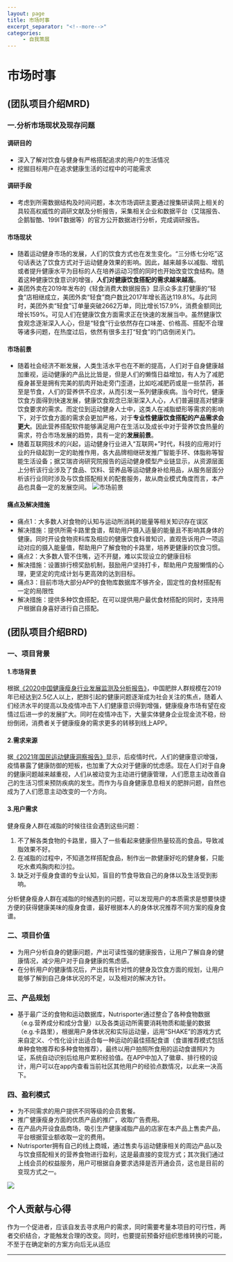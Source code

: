 ```yaml
---
layout: page
title: 市场时事
excerpt_separator: "<!--more-->"
categories:
     - 自我策展
---
```


# 市场时事

<!--more-->

## (团队项目介绍MRD)


### 一.分析市场现状及现存问题
#### 调研目的
- 深入了解对饮食与健身有严格搭配追求的用户的生活情况
- 挖掘目标用户在追求健康生活的过程中的可能需求
#### 调研手段
- 考虑到所需数据结构及时间问题，本次市场调研主要通过搜集研读网上相关的具较高权威性的调研文献及分析报告，采集相关企业和数据平台（艾瑞报告、企鹅智酷、199IT数据等）的官方公开数据进行分析，完成调研报告。
#### 市场现状
- 随着运动健身市场的发展，人们的饮食方式也在发生变化。“三分练七分吃”这句话表达了饮食方式对于运动健身效果的影响。因此，越来越多以减脂、增肌或者提升健康水平为目标的人在培养运动习惯的同时也开始改变饮食结构。随着这种健康饮食意识的增强，**人们对健康饮食搭配的需求越来越高**。
- 美团外卖在2019年发布的《轻食消费大数据报告》显示众多主打健康的“轻食”店相继成立，美团外卖“轻食”商户数比2017年增长高达119.8%。与此同时，美团外卖“轻食”订单量突破2662万单，同比增长157.9%，消费金额同比增长159%。可见人们在健康饮食方面需求正在快速的发展当中。虽然健康饮食观念逐渐深入人心，但是“轻食”行业依然存在口味差、价格高、搭配不合理等诸多问题，在热度过后，依然有很多主打“轻食”的门店倒闭关门。
#### 市场前景
- 随着社会经济不断发展，人类生活水平也在不断的提高，人们对于自身健康越加重视，运动健康的产品比比皆是，但是人们的懒惰日益增加，有人为了减肥瘦身甚至是拥有完美的肌肉开始走旁门歪道，比如吃减肥药或是一些禁药，甚至是节食，人们的营养供不应求，从而引发一系列健康疾病。当今时代，健康饮食方面得到快速发展，健康饮食观念已渐渐深入人心，人们普遍提高对健康饮食要求的需求。而定位到运动健身人士中，这类人在减脂塑形等需求的影响下，对于饮食方面的需求会更加严格，对于**专业性健康饮食搭配的产品需求会更大**。因此营养搭配软件能够满足用户在生活以及成长中对于营养饮食热量的需求，符合市场发展的趋势，具有一定的**发展前景**。
- 随着互联网技术的兴起，运动健身行业进入“互联网+”时代，科技的应用对行业的升级起到一定的助推作用，各大品牌相继研发推广智能手环、体脂称等智能生活设备；据艾瑞咨询研究院报告的运动健身模型产业链显示，从资源层面上分析该行业涉及了食品、饮料、营养品等运动健身补给用品，从服务层面分析该行业同时涉及与饮食搭配相关的配套服务，故从商业模式角度而言，本产品也具备一定的发展空间。
![市场前景](https://gitee.com/ChowiLau/community-of-practice/raw/master/111.png)
#### 痛点及解决措施
- 痛点1：大多数人对食物的认知与运动所消耗的能量等相关知识存在误区
- 解决措施：提供所需卡路里食谱，帮助用户摄入适量的能量且不影响其身体的健康。同时开设食物资料库及相应的健康饮食科普知识，直观告诉用户一项运动对应的摄入能量值，帮助用户了解食物的卡路里，培养更健康的饮食习惯。
- 痛点2：大多数人管不住嘴，迈不开腿，难以实现设立的健康目标
- 解决措施：设置排行榜奖励机制，鼓励用户坚持打卡，帮助用户克服懒惰的心理，更坚定的完成计划与更高效的达到目标。
- 痛点3：目前市场大部分APP的食物库数据库不够齐全，固定性的食材搭配有一定的局限性
- 解决措施：提供多种饮食搭配，在可以提供用户最优食材搭配的同时，支持用户根据自身喜好进行自己搭配。


## (团队项目介绍BRD)
### 一、项目背景
#### 1.市场背景
根据[《2020中国健康瘦身行业发展监测及分析报告》](https://www.iimedia.cn/c400/69547.html)，中国肥胖人群规模在2019年已经达到2.5亿人以上，肥胖引起的健康问题逐渐成为社会关注的焦点，随着人们经济水平的提高以及疫情冲击下人们健康意识得到增强，健康瘦身市场有望在疫情过后进一步的发展扩大。同时在疫情冲击下，大量实体健身企业现金流不稳，纷纷倒闭，消费者关于健康瘦身的需求更多的转移到线上APP。

#### 2.需求来源
据[《2021年国民运动健康洞察报告》](https://www.iresearch.com.cn/Detail/report?id=3733&isfree=0)显示，后疫情时代，人们的健康意识增强，疫情暴露了健康防御的短板，也加重了大众对于健康的忧虑感。现在人们对于自身的健康问题越来越重视，人们从被动变为主动进行健康管理，人们愿意主动改善自己的生活习惯来预防疾病的发生。而作为与自身健康息息相关的肥胖问题，自然也成为了人们愿意主动改变的一个方向。

#### 3.用户需求
健身瘦身人群在减脂的时候往往会遇到这些问题：
1.  不了解各类食物的卡路里，摄入了一些看起来健康但热量较高的食品，导致减脂效果不好。
2.  在减脂的过程中，不知道怎样搭配食品，制作出一款健康好吃的健身餐，只能吃水煮鸡胸肉和沙拉。
3.  缺乏对于瘦身食谱的专业认知，盲目的节食导致自己的身体以及生活受到影响。

分析健身瘦身人群在减脂的时候遇到的问题，可以发现用户的本质需求是想要快捷方便的获得健康美味的瘦身食谱，最好根据本人的身体状况推荐不同方案的瘦身食谱。

### 二、项目价值

* 为用户分析自身的健康问题，产出可读性强的健康报告，让用户了解自身的健康情况，减少用户对于自身健康的焦虑感。
* 在分析用户的健康情况后，产出具有针对性的健身及饮食方面的规划，让用户能够了解到自己身体状况的不足，以及相对的解决方针。

### 三、产品规划
* 基于最广泛的食物和运动数据库，Nutrisporter通过整合了各种食物数据（e.g.营养成分和成分含量）以及各类运动所需要消耗物质和能量的数据（e.g.卡路里），根据用户身体状况和实际运动量，运用“SHAKE”的游戏方式来自定义、个性化设计出适合每一种运动的最佳搭配食谱（食谱推荐模式包括单种食物推荐和多种食物推荐），最终以用户拍照所食用的运动食谱照片为证，系统自动识别后给用户累积经验值。在APP中加入了徽章、排行榜的设计，用户可以在app内查看当前社区其他用户的经验点数情况，以此来一决高下。

### 四、盈利模式

* 为不同需求的用户提供不同等级的会员套餐。
* 推广健康瘦身方面的优质产品的推广，收取广告费用。
* 在产品内开设食品商场，吸引生产健康减脂产品的店家在本产品上售卖产品，平台根据营业额收取一定的费用。
* Nutrisporter拥有自己的线上商城，通过售卖与运动健康相关的周边产品以及与饮食搭配相关的营养食物进行盈利，这是最直接的变现方式；其次我们通过上线会员的权益服务，用户可根据自身要求选择是否开通会员，这也是目前的变现方式之一。

![](https://gitee.com/timem00n/self-curation-1/raw/master/imgae/Nutrisporter%E6%9C%8D%E5%8A%A1%E8%93%9D%E5%9B%BE.png)




## 个人贡献与心得

作为一个促进者，应该自发去寻求用户的需求，同时需要考量本项目的可行性，两者交织结合，才能触发合理的改变。同时，也要提前预备好组织思维转换的可能，不至于在确定新的方案方向后无从适应

-----
